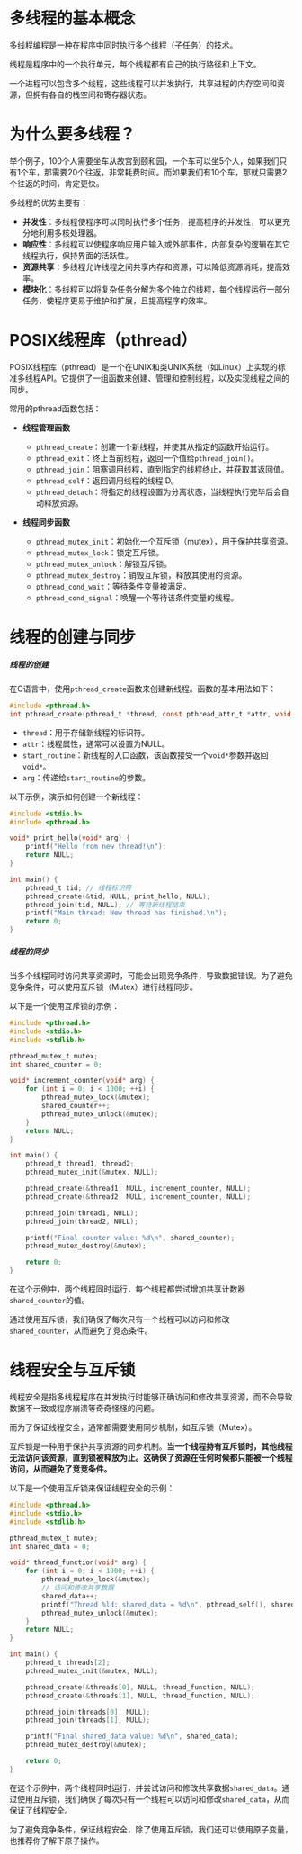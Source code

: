 # 多线程的基本概念

多线程编程是一种在程序中同时执行多个线程（子任务）的技术。

线程是程序中的一个执行单元，每个线程都有自己的执行路径和上下文。

一个进程可以包含多个线程，这些线程可以并发执行，共享进程的内存空间和资源，但拥有各自的栈空间和寄存器状态。

# 为什么要多线程？

举个例子，100个人需要坐车从故宫到颐和园，一个车可以坐5个人，如果我们只有1个车，那需要20个往返，非常耗费时间。而如果我们有10个车，那就只需要2个往返的时间，肯定更快。

多线程的优势主要有：

- **并发性**：多线程使程序可以同时执行多个任务，提高程序的并发性，可以更充分地利用多核处理器。
- **响应性**：多线程可以使程序响应用户输入或外部事件，内部复杂的逻辑在其它线程执行，保持界面的活跃性。
- **资源共享**：多线程允许线程之间共享内存和资源，可以降低资源消耗，提高效率。
- **模块化**：多线程可以将复杂任务分解为多个独立的线程，每个线程运行一部分任务，使程序更易于维护和扩展，且提高程序的效率。

# POSIX线程库（pthread）

POSIX线程库（pthread）是一个在UNIX和类UNIX系统（如Linux）上实现的标准多线程API。它提供了一组函数来创建、管理和控制线程，以及实现线程之间的同步。

常用的pthread函数包括：

- **线程管理函数**
  - `pthread_create`：创建一个新线程，并使其从指定的函数开始运行。
  - `pthread_exit`：终止当前线程，返回一个值给`pthread_join()`。
  - `pthread_join`：阻塞调用线程，直到指定的线程终止，并获取其返回值。
  - `pthread_self`：返回调用线程的线程ID。
  - `pthread_detach`：将指定的线程设置为分离状态，当线程执行完毕后会自动释放资源。

- **线程同步函数**
  - `pthread_mutex_init`：初始化一个互斥锁（mutex），用于保护共享资源。
  - `pthread_mutex_lock`：锁定互斥锁。
  - `pthread_mutex_unlock`：解锁互斥锁。
  - `pthread_mutex_destroy`：销毁互斥锁，释放其使用的资源。
  - `pthread_cond_wait`：等待条件变量被满足。
  - `pthread_cond_signal`：唤醒一个等待该条件变量的线程。

# 线程的创建与同步

##### 线程的创建

在C语言中，使用`pthread_create`函数来创建新线程。函数的基本用法如下：

```C
#include <pthread.h>
int pthread_create(pthread_t *thread, const pthread_attr_t *attr, void *(*start_routine)(void *), void *arg);
```

- `thread`：用于存储新线程的标识符。
- `attr`：线程属性，通常可以设置为NULL。
- `start_routine`：新线程的入口函数，该函数接受一个`void*`参数并返回`void*`。
- `arg`：传递给`start_routine`的参数。

以下示例，演示如何创建一个新线程：

```C
#include <stdio.h>
#include <pthread.h>

void* print_hello(void* arg) {
    printf("Hello from new thread!\n");
    return NULL;
}

int main() {
    pthread_t tid; // 线程标识符
    pthread_create(&tid, NULL, print_hello, NULL);
    pthread_join(tid, NULL); // 等待新线程结束
    printf("Main thread: New thread has finished.\n");
    return 0;
}
```

##### 线程的同步

当多个线程同时访问共享资源时，可能会出现竞争条件，导致数据错误。为了避免竞争条件，可以使用互斥锁（Mutex）进行线程同步。

以下是一个使用互斥锁的示例：

```C
#include <pthread.h>
#include <stdio.h>
#include <stdlib.h>

pthread_mutex_t mutex;
int shared_counter = 0;

void* increment_counter(void* arg) {
    for (int i = 0; i < 1000; ++i) {
        pthread_mutex_lock(&mutex);
        shared_counter++;
        pthread_mutex_unlock(&mutex);
    }
    return NULL;
}

int main() {
    pthread_t thread1, thread2;
    pthread_mutex_init(&mutex, NULL);

    pthread_create(&thread1, NULL, increment_counter, NULL);
    pthread_create(&thread2, NULL, increment_counter, NULL);

    pthread_join(thread1, NULL);
    pthread_join(thread2, NULL);

    printf("Final counter value: %d\n", shared_counter);
    pthread_mutex_destroy(&mutex);

    return 0;
}
```

在这个示例中，两个线程同时运行，每个线程都尝试增加共享计数器`shared_counter`的值。

通过使用互斥锁，我们确保了每次只有一个线程可以访问和修改`shared_counter`，从而避免了竞态条件。

# 线程安全与互斥锁

线程安全是指多线程程序在并发执行时能够正确访问和修改共享资源，而不会导致数据不一致或程序崩溃等奇奇怪怪的问题。

而为了保证线程安全，通常都需要使用同步机制，如互斥锁（Mutex）。

互斥锁是一种用于保护共享资源的同步机制。**当一个线程持有互斥锁时，其他线程无法访问该资源，直到锁被释放为止。这确保了资源在任何时候都只能被一个线程访问，从而避免了竞竞条件。**

以下是一个使用互斥锁来保证线程安全的示例：

```C
#include <pthread.h>
#include <stdio.h>
#include <stdlib.h>

pthread_mutex_t mutex;
int shared_data = 0;

void* thread_function(void* arg) {
    for (int i = 0; i < 1000; ++i) {
        pthread_mutex_lock(&mutex);
        // 访问和修改共享数据
        shared_data++;
        printf("Thread %ld: shared_data = %d\n", pthread_self(), shared_data);
        pthread_mutex_unlock(&mutex);
    }
    return NULL;
}

int main() {
    pthread_t threads[2];
    pthread_mutex_init(&mutex, NULL);

    pthread_create(&threads[0], NULL, thread_function, NULL);
    pthread_create(&threads[1], NULL, thread_function, NULL);

    pthread_join(threads[0], NULL);
    pthread_join(threads[1], NULL);

    printf("Final shared_data value: %d\n", shared_data);
    pthread_mutex_destroy(&mutex);

    return 0;
}
```

在这个示例中，两个线程同时运行，并尝试访问和修改共享数据`shared_data`。通过使用互斥锁，我们确保了每次只有一个线程可以访问和修改`shared_data`，从而保证了线程安全。

为了避免竞争条件，保证线程安全，除了使用互斥锁，我们还可以使用原子变量，也推荐你了解下原子操作。